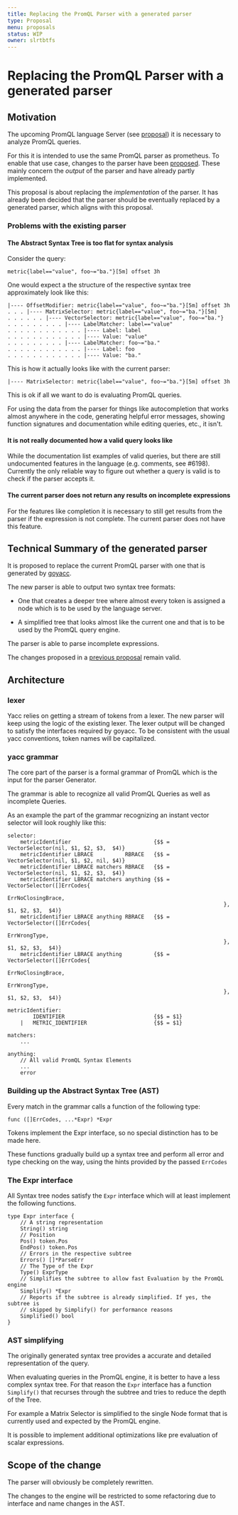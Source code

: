 ```yaml
---
title: Replacing the PromQL Parser with a generated parser
type: Proposal
menu: proposals
status: WIP
owner: slrtbtfs
---
```

# Replacing the PromQL Parser with a generated parser

## Motivation

The upcoming PromQL language Server (see [proposal](https://github.com/sl>rtbtfs/promql-lsp/blob/master/doc/proposals/2019_promql-language-server.md)) it is necessary to analyze PromQL queries.

For this it is intended to use the same PromQL parser as prometheus. To enable that use case, changes to the parser have been [proposed](https://github.com/slrtbtfs/promql-lsp/blob/master/doc/proposals/2019_promql-parser-improvements.md). These mainly concern the _output_ of the parser and have already partly implemented.

This proposal is about replacing the _implementation_ of the parser. It has already been decided that the parser should be eventually replaced by a generated parser, which aligns with this proposal.

### Problems with the existing parser 

#### The Abstract Syntax Tree is too flat for syntax analysis

Consider the query:

    metric{label=="value", foo~="ba."}[5m] offset 3h

One would expect a the structure of the respective syntax tree approximately look like this:

    |---- OffsetModifier: metric{label=="value", foo~="ba."}[5m] offset 3h
    . . . |---- MatrixSelector: metric{label=="value", foo~="ba."}[5m]
    . . . . . . |---- VectorSelector: metric{label=="value", foo~="ba."}
    . . . . . . . . . |---- LabelMatcher: label=="value"
    . . . . . . . . . . . . |---- Label: label
    . . . . . . . . . . . . |---- Value: "value"
    . . . . . . . . . |---- LabelMatcher: foo~="ba."
    . . . . . . . . . . . . |---- Label: foo 
    . . . . . . . . . . . . |---- Value: "ba."

This is how it actually looks like with the current parser:

    |---- MatrixSelector: metric{label=="value", foo~="ba."}[5m] offset 3h

This is ok if all we want to do is evaluating PromQL queries. 

For using the data from the parser for things like autocompletion that works almost anywhere in the code, generating helpful error messages, showing function signatures and documentation while editing queries, etc., it isn't.


#### It is not really documented how a valid query looks like

While the documentation list examples of valid queries, but there are still undocumented features in the language (e.g. comments, see  #6198). Currently the only reliable way to figure out whether a query is valid is to check if the  parser accepts it.

#### The current parser does not return any results on incomplete expressions

For the features like completion it is necessary to still get results from the parser if the expression is not complete. The current parser does not have this feature.

## Technical Summary of the generated parser

It is proposed to replace the current PromQL parser with one that is generated by [goyacc](https://godoc.org/golang.org/x/tools/cmd/goyacc). 

The new parser is able to output two syntax tree formats:

* One that creates a deeper tree where almost every token is assigned a node which is to be used by the language server.

* A simplified tree that looks almost like the current one and that is to be used by the PromQL query engine.

The parser is able to parse incomplete expressions.

The changes proposed in a [previous proposal](https://github.com/slrtbtfs/promql-lsp/blob/master/doc/proposals/2019_promql-language-server.md) remain valid.

## Architecture

### lexer

Yacc relies on getting a stream of tokens from  a lexer. The new parser will keep using the logic of the existing lexer. The lexer output will be changed to satisfy the interfaces required by goyacc. To be consistent with the usual yacc conventions, token names will be capitalized.

### yacc grammar

The core part of the parser is a formal grammar of PromQL which is the input for the parser Generator.

The grammar is able to recognize all valid PromQL Queries as well as incomplete Queries.

As an example the part of the grammar recognizing an instant vector selector will look roughly like this:

    selector:
        metricIdentifier                          {$$ = VectorSelector(nil, $1, $2, $3,  $4)}
        metricIdentifier LBRACE          RBRACE   {$$ = VectorSelector(nil, $1, $2, nil, $4)}
        metricIdentifier LBRACE matchers RBRACE   {$$ = VectorSelector(nil, $1, $2, $3,  $4)}
        metricIdentifier LBRACE matchers anything {$$ = VectorSelector([]ErrCodes{
                                                                            ErrNoClosingBrace,
                                                                        }, $1, $2, $3,  $4)}
        metricIdentifier LBRACE anything RBRACE   {$$ = VectorSelector([]ErrCodes{
                                                                            ErrWrongType,
                                                                        }, $1, $2, $3,  $4)}
        metricIdentifier LBRACE anything          {$$ = VectorSelector([]ErrCodes{
                                                                            ErrNoClosingBrace,
                                                                            ErrWrongType,
                                                                        }, $1, $2, $3,  $4)}

    metricIdentifier:
            IDENTIFIER                            {$$ = $1}
        |   METRIC_IDENTIFIER                     {$$ = $1}
    
    matchers:
        ...
    
    anything:
        // All valid PromQL Syntax Elements
        ...
        error

### Building up the Abstract Syntax Tree (AST)

Every match in the grammar calls a function of the following type:

    func ([]ErrCodes, ...*Expr) *Expr

Tokens implement the Expr interface, so no special distinction has to be made here.

These functions gradually build up a syntax tree and perform all error and type checking on the way, using the hints provided by the passed `ErrCodes`

### The Expr interface

All Syntax tree nodes satisfy the `Expr` interface which will at least implement the following functions.

    type Expr interface {
        // A string representation
        String() string
        // Position
        Pos() token.Pos
        EndPos() token.Pos
        // Errors in the respective subtree
        Errors() []*ParseErr
        // The Type of the Expr
        Type() ExprType
        // Simplifies the subtree to allow fast Evaluation by the PromQL engine
        Simplify() *Expr
        // Reports if the subtree is already simplified. If yes, the subtree is 
        // skipped by Simplify() for performance reasons
        Simplified() bool
    }

### AST simplifying

The originally generated syntax tree provides a accurate and detailed representation of the query.

When evaluating queries in the PromQL engine, it is better to have a less complex syntax tree. For that reason the `Expr` interface has a function `Simplify()` that recurses through the subtree and tries to reduce the depth of the Tree. 

For example a Matrix Selector is simplified to the single Node format that is currently used and expected by the PromQL engine.

It is possible to implement additional optimizations like pre evaluation of scalar expressions.


## Scope of the change

The parser will obviously be completely rewritten.

The changes to the engine will be restricted to some refactoring due to interface and name changes in the AST.